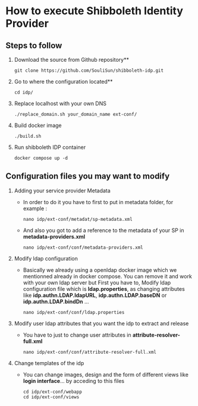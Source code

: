 # How to execute Shibboleth Identity Provider
## Steps to follow
1. Download the source from Github repository**
   ```
   git clone https://github.com/SouliSun/shibboleth-idp.git
    ```
2. Go to where the configuration located**
   ```
   cd idp/
   ```
3. Replace localhost with your own DNS
   ```
   ./replace_domain.sh your_domain_name ext-conf/
   ```
4. Build docker image
      ```
   ./build.sh
   ```
5. Run shibboleth IDP container
   ```
   docker compose up -d
   ```
## Configuration files you may want to modify
1. Adding your service provider Metadata
   
   - In order to do it you have to first to put in metadata folder, for example :
      ```
      nano idp/ext-conf/metadat/sp-metadata.xml
      ```
  
   - And also you got to add a reference to the metadata of your SP in **metadata-providers.xml**
      ```
      nano idp/ext-conf/conf/metadata-providers.xml
      ```
      
3. Modify ldap configuration
   - Basically we already using a openldap docker image which we mentionned already in docker compose. You can remove it and work with your own ldap server but First you have to, Modify ldap configuration file which is **ldap.properties**, as changing attributes like **idp.authn.LDAP.ldapURL**, **idp.authn.LDAP.baseDN** or **idp.authn.LDAP.bindDn** ...
       ```
      nano idp/ext-conf/conf/ldap.properties
      ```
       
4. Modify user ldap attributes that you want the idp to extract and release
   - You have to just to change user attributes in **attribute-resolver-full.xml**
     ```
     nano idp/ext-conf/conf/attribute-resolver-full.xml
     ```
     
5. Change templates of the idp
   - You can change images, design and the form of different views like **login interface**... by acceding to this files
     ```
     cd idp/ext-conf/webapp
     cd idp/ext-conf/views
      ```
     

